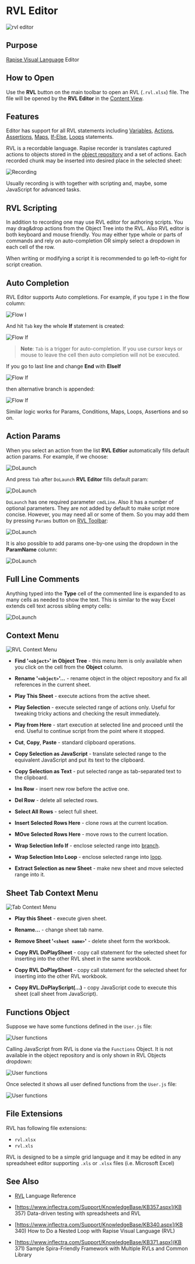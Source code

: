# RVL Editor

![rvl editor](./img/rvl_editor1.png)

## Purpose

[Rapise Visual Language](visual_language.md) Editor

## How to Open

Use the **RVL** button on the main toolbar to open an RVL (`.rvl.xlsx`) file. The file will be opened by the **RVL Editor** in the [Content View](content_view.md).

## Features

Editor has support for all RVL statements including
[Variables](../RVL/Variables.md),
[Actions](../RVL/Actions.md),
[Assertions](../RVL/Assertions.md),
[Maps](../RVL/Maps.md),
[If-Else](../RVL/IfElse.md),
[Loops](../RVL/Loops.md)
statements.

RVL is a recordable language. Rapise recorder is translates captured actions to objects stored in the [object repository](object_tree.md) and a set of actions. Each recorded chunk may be inserted into desired place in the selected sheet:

![Recording](./img/rvl_editor_recording.png)

Usually recording is with together with scripting and, maybe, some JavaScript for advanced tasks.

## RVL Scripting

In addition to recording one may use RVL editor for authoring scripts. You may drag&drop actions from the Object Tree into the RVL. Also RVL editor is both keyboard and mouse friendly. You may either type whole or parts of commands and rely on auto-completion OR simply select a dropdown in each cell of the row.

When writing or modifying a script it is recommended to go left-to-right for script creation.

## Auto Completion

RVL Editor supports Auto completions. For example, if you type `I` in the flow column:

![Flow I](./img/rvl_editor_flow_i.png)

And hit `Tab` key the whole **If** statement is created:

![Flow If](./img/rvl_editor_flow_if.png)

> **Note**: `Tab` is a trigger for auto-completion. If you use cursor keys or mouse to leave the cell then auto completion will not be executed.

If you go to last line and change **End** with **ElseIf**

![Flow If](./img/rvl_editor_flow_if_elseif.png)

then alternative branch is appended:

![Flow If](./img/rvl_editor_flow_if_elseif1.png)

Similar logic works for Params, Conditions, Maps, Loops, Assertions and so on.

## Action Params

When you select an action from the list **RVL Edtior** automatically fills default action params. For example, if we choose: 

![DoLaunch](./img/rvl_editor_global_dolaunch0.png)

And press `Tab` after `DoLaunch` **RVL Editor** fills default param:

![DoLaunch](./img/rvl_editor_global_dolaunch1.png)

`DoLaunch` has one required parameter `cmdLine`. Also it has a number of optional parameters. They are not added by default to make script more concise. However, you may need all or some of them. So you may add them by pressing `Params` button on [RVL Toolbar](menu_and_toolbars.md#rvl-toolbar):

![DoLaunch](./img/rvl_editor_global_dolaunch2.png)

It is also possible to add params one-by-one using the dropdown in the **ParamName** column:

![DoLaunch](./img/rvl_editor_global_dolaunch3.png)

## Full Line Comments

Anything typed into the **Type** cell of the commented line is expanded to as many cells as needed to show the text. This is similar to the way Excel extends cell text across sibling empty cells:

![DoLaunch](./img/rvl_editor_comment_line.png)

## Context Menu

![RVL Context Menu](./img/rvl_editor_context_menu.png)

* **Find '`<object>`' in Object Tree** - this menu item is only available when you click on the cell from the **Object** column.

* **Rename '`<object>`'...** - rename object in the object repository and fix all references in the current sheet.

* **Play This Sheet** - execute actions from the active sheet.

* **Play Selection** - execute selected range of actions only. Useful for tweaking tricky actions and checking the result immediately.

* **Play from Here** - start execution at selected line and proceed until the end. Useful to continue script from the point where it stopped.

* **Cut**, **Copy**, **Paste** - standard clipboard operations.

* **Copy Selection as JavaScript** - translate selected range to the equivalent JavaScript and put its text to the clipboard.

* **Copy Selection as Text** - put selected range as tab-separated text to the clipboard.

* **Ins Row** - insert new row before the active one.

* **Del Row** - delete all selected rows.

* **Select All Rows** - select full sheet.

* **Insert Selected Rows Here** - clone rows at the current location.

* **MOve Selected Rows Here** - move rows to the current location.

* **Wrap Selection Info If** - enclose selected range into [branch](../RVL/IfElse.md).

* **Wrap Selection Into Loop** - enclose selected range into [loop](../RVL/Loops.md).

* **Extract Selection as new Sheet** - make new sheet and move selected range into it.

## Sheet Tab Context Menu

![Tab Context Menu](./img/rvl_editor_tab_context_menu.png)

* **Play this Sheet** - execute given sheet.

* **Rename...** - change sheet tab name.

* **Remove Sheet '`<sheet name>`'** - delete sheet form the workbook.

* **Copy RVL DoPlaySheet** - copy call statement for the selected sheet for inserting into the other RVL sheet in the same workbook.

* **Copy RVL DoPlaySheet** - copy call statement for the selected sheet for inserting into the other RVL workbook.

* **Copy RVL.DoPlayScript(...)** - copy JavaScript code to execute this sheet (call sheet from JavaScript).

## Functions Object

Suppose we have some functions defined in the `User.js` file:

![User functions](./img/rvl_editor_functions2.png)

Calling JavaScript from RVL is done via the `Functions` Object. It is not available in the object repository and is only shown in RVL Objects dropdown:

![User functions](./img/rvl_editor_functions1.png)

Once selected it shows all user defined functions from the `User.js` file:

![User functions](./img/rvl_editor_functions3.png)

## File Extensions

RVL has following file extensions:

* `rvl.xlsx`
* `rvl.xls`

RVL is designed to be a simple grid language and it may be edited in any spreadsheet editor supporting `.xls` or `.xlsx` files (i.e. Microsoft Excel)

## See Also

* [RVL](../RVL/Overview.md) Language Reference

* [https://www.inflectra.com/Support/KnowledgeBase/KB357.aspx](KB 357) Data-driven testing with spreadsheets and RVL

* [https://www.inflectra.com/Support/KnowledgeBase/KB340.aspx](KB 340) How to Do a Nested Loop with Rapise Visual Language (RVL)

* [https://www.inflectra.com/Support/KnowledgeBase/KB371.aspx](KB 371) Sample Spira-Friendly Framework with Multiple RVLs and Common Library
